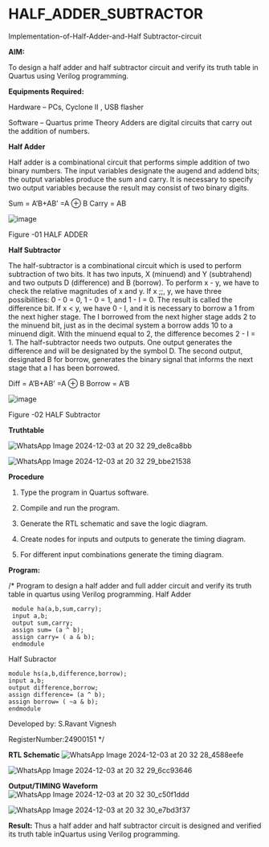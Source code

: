 # HALF_ADDER_SUBTRACTOR

Implementation-of-Half-Adder-and-Half Subtractor-circuit

**AIM:**

To design a half adder and half subtractor circuit and verify its truth table in Quartus using Verilog programming.

**Equipments Required:**

Hardware – PCs, Cyclone II , USB flasher 

Software – Quartus prime Theory Adders are digital circuits that carry out the addition of numbers.

**Half Adder**

Half adder is a combinational circuit that performs simple addition of two binary numbers. The input variables designate the augend and addend bits; the output variables produce the sum and carry. It is necessary to specify two output variables because the result may consist of two binary digits.

Sum = A’B+AB’ =A ⊕ B Carry = AB

![image](https://github.com/naavaneetha/HALF_ADDER_SUBTRACTOR/assets/154305477/bd4a0b2c-cdbc-4184-ab08-81578f121e1f)

Figure -01 HALF ADDER

**Half Subtractor**

The half-subtractor is a combinational circuit which is used to perform subtraction of two bits. It has two inputs, X (minuend) and Y (subtrahend) and two outputs D (difference) and B (borrow). To perform x - y, we have to check the relative magnitudes of x and y. If x ;;, y, we have three possibilities: 0 - 0 = 0, 1 - 0 = 1, and 1 - I = 0. The result is called the difference bit. If x < y, we have 0 - I, and it is necessary to borrow a 1 from the next higher stage. The I borrowed from the next higher stage adds 2 to the minuend bit, just as in the decimal system a borrow adds 10 to a minuend digit. With the minuend equal to 2, the difference becomes 2 - I = 1. The half-subtractor needs two outputs. One output generates the difference and will be designated by the symbol D. The second output, designated B for borrow, generates the binary signal that informs the next stage that a I has been borrowed. 

Diff = A’B+AB’ =A ⊕ B
Borrow = A’B

 ![image](https://github.com/naavaneetha/HALF_ADDER_SUBTRACTOR/assets/154305477/d76b099c-513f-4e7c-843a-e2fd028a531a)

Figure -02 HALF Subtractor

**Truthtable**

![WhatsApp Image 2024-12-03 at 20 32 29_de8ca8bb](https://github.com/user-attachments/assets/a6ea4769-7016-4222-bc04-8c2826277d5f)

![WhatsApp Image 2024-12-03 at 20 32 29_bbe21538](https://github.com/user-attachments/assets/891ee06f-a563-401c-be43-839e9d6d6522)

**Procedure**

1.	Type the program in Quartus software.

2.	Compile and run the program.

3.	Generate the RTL schematic and save the logic diagram.

4.	Create nodes for inputs and outputs to generate the timing diagram.

5.	For different input combinations generate the timing diagram.


**Program:**

/* Program to design a half adder and full adder circuit and verify its truth table in quartus using Verilog programming.
Half Adder
     
     module ha(a,b,sum,carry);
     input a,b;
     output sum,carry;
     assign sum= (a ^ b);
     assign carry= ( a & b);
     endmodule

Half Subractor


    module hs(a,b,difference,borrow);
    input a,b;
    output difference,borrow;
    assign difference= (a ^ b);
    assign borrow= ( ~a & b);
    endmodule



Developed by: S.Ravant Vignesh

RegisterNumber:24900151  */

**RTL Schematic**
![WhatsApp Image 2024-12-03 at 20 32 28_4588eefe](https://github.com/user-attachments/assets/c4b05f1f-d223-4a34-802d-78e6aa328d88)

![WhatsApp Image 2024-12-03 at 20 32 29_6cc93646](https://github.com/user-attachments/assets/911cc235-6fc9-47e8-8953-bc801e80c926)

**Output/TIMING Waveform**
![WhatsApp Image 2024-12-03 at 20 32 30_c50f1ddd](https://github.com/user-attachments/assets/550c7aff-0bda-4984-8452-4a0c322a4982)

![WhatsApp Image 2024-12-03 at 20 32 30_e7bd3f37](https://github.com/user-attachments/assets/28c660b3-6744-4a52-a97f-360704b4671f)

**Result:**
Thus a half adder and half subtractor circuit is designed and verified its truth table inQuartus using Verilog programming.
